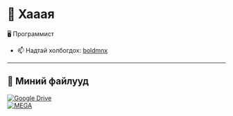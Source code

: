# 👋 Хааая
🖥️ Программист 

- 📫 Надтай холбогдох: [boldmnx](https://fb.com/boldmnx)  
---
## 📁 Миний файлууд  
[![Google Drive](https://img.shields.io/badge/Google%20Drive-4285F4?style=for-the-badge&logo=googledrive&logoColor=white)](https://drive.google.com/drive/folders/XXXXXX)  
[![MEGA](https://img.shields.io/badge/MEGA.nz-D9272E?style=for-the-badge&logo=mega&logoColor=white)]([https://mega.nz/folder/XXXXXX](https://mega.nz/folder/kj4RBDJY#nGD8rhkLhsiqRLk9KVBi6w))  

